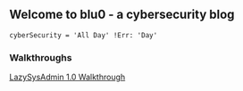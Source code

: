 ## Welcome to blu0 - a cybersecurity blog
`cyberSecurity = 'All Day' !Err: 'Day'`

### Walkthroughs
[LazySysAdmin 1.0 Walkthrough](https://blu0.github.io/LSAWalkthrough)

